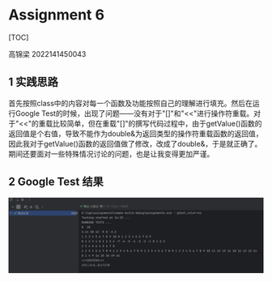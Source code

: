 # Assignment 6

[TOC]

高锦梁 2022141450043

## 1 实践思路

首先按照class中的内容对每一个函数及功能按照自己的理解进行填充。然后在运行Google Test的时候，出现了问题——没有对于"[]"和"<<"进行操作符重载。对于"<<"的重载比较简单，但在重载"[]"的撰写代码过程中，由于getValue()函数的返回值是个右值，导致不能作为double&为返回类型的操作符重载函数的返回值，因此我对于getValue()函数的返回值做了修改，改成了double&，于是就正确了。期间还要面对一些特殊情况讨论的问题，也是让我变得更加严谨。

## 2 Google Test 结果

![Result of Google Test](.\image\result.png)

